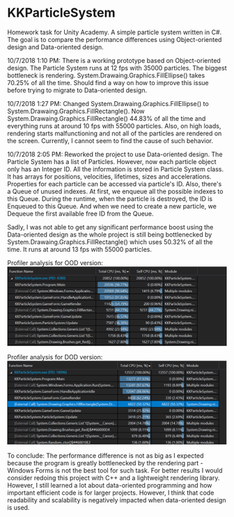 # KKParticleSystem
Homework task for Unity Academy. A simple particle system written in C#. The goal is to compare the performance differences using Object-oriented design and Data-oriented design.

10/7/2018 1:10 PM:
There is a working prototype based on Object-oriented design. The Particle System runs at 12 fps with 35000 particles. The biggest bottleneck is rendering. System.Drawaing.Graphics.FillEllipse() takes 70.25% of all the time. Should find a way on how to improve this issue before trying to migrate to Data-oriented design.

10/7/2018 1:27 PM:
Changed System.Drawaing.Graphics.FillEllipse() to System.Drawaing.Graphics.FillRectangle(). Now System.Drawaing.Graphics.FillRectangle() 44.83% of all the time and everything runs at around 10 fps with 55000 particles. Also, on high loads, rendering starts malfunctioning and not all of the particles are rendered on the screen. Currently, I cannot seem to find the cause of such behavior.

10/7/2018 2:05 PM:
Reworked the project to use Data-oriented design. The Particle System has a list of Particles. However, now each particle object only has an Integer ID. All the information is stored in Particle System class. It has arrays for positions, velocities, lifetimes, sizes and accelerations. Properties for each particle can be accessed via particle's ID. Also, there's a Queue of unused indexes. At first, we enqueue all the possible indexes to this Queue. During the runtime, when the particle is destroyed, the ID is Enqueued to this Queue. And when we need to create a new particle, we Dequeue the first available free ID from the Queue.

Sadly, I was not able to get any significant performance boost using the Data-oriented design as the whole project is still being bottlenecked by System.Drawaing.Graphics.FillRectangle() which uses 50.32% of all the time. It runs at around 13 fps with 55000 particles.

Profiler analysis for OOD version:
![alt text](https://github.com/KasparasKralikas/KKParticleSystem/blob/master/OOD.png)

Profiler analysis for DOD version:
![alt text](https://github.com/KasparasKralikas/KKParticleSystem/blob/master/DOD.png)

To conclude:
The performance difference is not as big as I expected because the program is greatly bottlenecked by the rendering part - Windows Forms is not the best tool for such task. For better results I would consider redoing this project with C++ and a lightweight rendering library. However, I still learned a lot about data-oriented programming and how important efficient code is for larger projects. However, I think that code readability and scalability is negatively impacted when data-oriented design is used.
